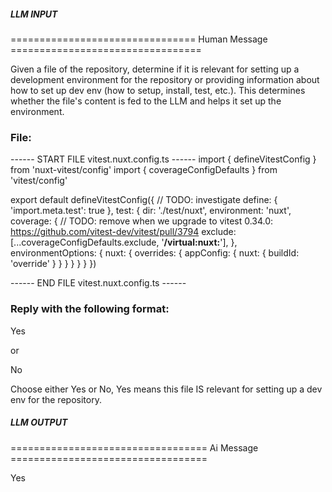 ##### LLM INPUT #####
================================ Human Message =================================

Given a file of the repository, determine if it is relevant for setting up a development environment for the repository or providing information about how to set up dev env (how to setup, install, test, etc.). This determines whether the file's content is fed to the LLM and helps it set up the environment.

### File:
------ START FILE vitest.nuxt.config.ts ------
import { defineVitestConfig } from 'nuxt-vitest/config'
import { coverageConfigDefaults } from 'vitest/config'

export default defineVitestConfig({
  // TODO: investigate
  define: {
    'import.meta.test': true
  },
  test: {
    dir: './test/nuxt',
    environment: 'nuxt',
    coverage: {
      // TODO: remove when we upgrade to vitest 0.34.0: https://github.com/vitest-dev/vitest/pull/3794
      exclude: [...coverageConfigDefaults.exclude, '**/virtual:nuxt:**'],
    },
    environmentOptions: {
      nuxt: {
        overrides: {
          appConfig: {
            nuxt: {
              buildId: 'override'
            }
          }
        }
      }
    }
  }
})

------ END FILE vitest.nuxt.config.ts ------

### Reply with the following format:

<rel>Yes</rel>

or

<rel>No</rel>

Choose either Yes or No, Yes means this file IS relevant for setting up a dev env for the repository.

##### LLM OUTPUT #####
================================== Ai Message ==================================

<rel>Yes</rel>